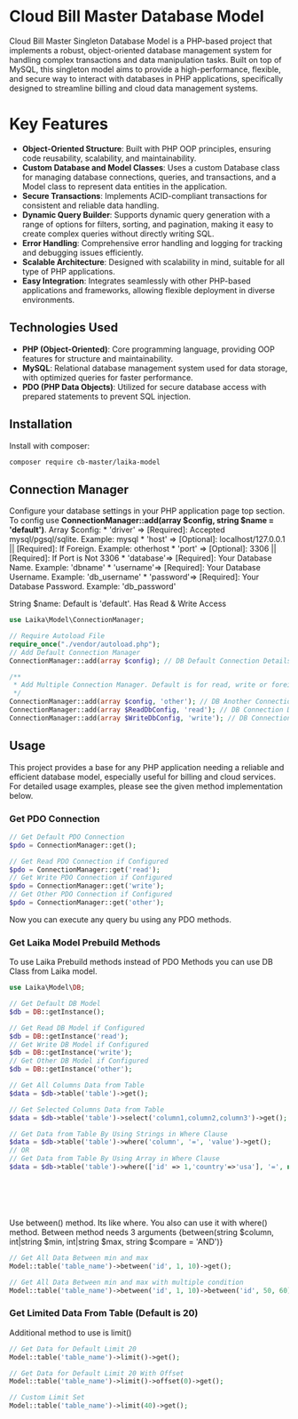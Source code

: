 # Cloud Bill Master Database Model
Cloud Bill Master Singleton Database Model is a PHP-based project that implements a robust, object-oriented database management system for handling complex transactions and data manipulation tasks. Built on top of MySQL, this singleton model aims to provide a high-performance, flexible, and secure way to interact with databases in PHP applications, specifically designed to streamline billing and cloud data management systems.

# Key Features
* <b>Object-Oriented Structure</b>: Built with PHP OOP principles, ensuring code reusability, scalability, and maintainability.</br>
* <b>Custom Database and Model Classes</b>: Uses a custom Database class for managing database connections, queries, and transactions, and a Model class to represent data entities in the application.</br>
* <b>Secure Transactions</b>: Implements ACID-compliant transactions for consistent and reliable data handling.</br>
* <b>Dynamic Query Builder</b>: Supports dynamic query generation with a range of options for filters, sorting, and pagination, making it easy to create complex queries without directly writing SQL.</br>
* <b>Error Handling</b>: Comprehensive error handling and logging for tracking and debugging issues efficiently.</br>
* <b>Scalable Architecture</b>: Designed with scalability in mind, suitable for all type of PHP applications.</br>
* <b>Easy Integration</b>: Integrates seamlessly with other PHP-based applications and frameworks, allowing flexible deployment in diverse environments.</br>

## Technologies Used
* <b>PHP (Object-Oriented)</b>: Core programming language, providing OOP features for structure and maintainability.</br>
* <b>MySQL</b>: Relational database management system used for data storage, with optimized queries for faster performance.</br>
* <b>PDO (PHP Data Objects)</b>: Utilized for secure database access with prepared statements to prevent SQL injection.</br>

## Installation
Install with composer:
```bash
composer require cb-master/laika-model
```
##  Connection Manager
Configure your database settings in your PHP application page top section.
To config use <b>ConnectionManager::add(array $config, string $name = 'default')</b>.
Array $config:
    * 'driver'  => [Required]: Accepted mysql/pgsql/sqlite. Example: mysql
    * 'host'    => [Optional]: localhost/127.0.0.1 || [Required]: If Foreign. Example: otherhost
    * 'port'    => [Optional]: 3306 || [Required]: If Port is Not 3306
    * 'database'=> [Required]: Your Database Name. Example: 'dbname'
    * 'username'=> [Required]: Your Database Username. Example: 'db_username'
    * 'password'=> [Required]: Your Database Password. Example: 'db_password'

String $name: Default is 'default'. Has Read & Write Access

```php
use Laika\Model\ConnectionManager;

// Require Autoload File
require_once("./vendor/autoload.php");
// Add Default Connection Manager
ConnectionManager::add(array $config); // DB Default Connection Details for Read & Write both

/**
 * Add Multiple Connection Manager. Default is for read, write or foreign
 */
ConnectionManager::add(array $config, 'other'); // DB Another Connection for Read & Write. Local or Foreign
ConnectionManager::add(array $ReadDbConfig, 'read'); // DB Connection Details for Read
ConnectionManager::add(array $WriteDbConfig, 'write'); // DB Connection Details for Write
```
## Usage
This project provides a base for any PHP application needing a reliable and efficient database model, especially useful for billing and cloud services. For detailed usage examples, please see the given method implementation below.

### Get PDO Connection
```php
// Get Default PDO Connection
$pdo = ConnectionManager::get();

// Get Read PDO Connection if Configured
$pdo = ConnectionManager::get('read');
// Get Write PDO Connection if Configured
$pdo = ConnectionManager::get('write');
// Get Other PDO Connection if Configured
$pdo = ConnectionManager::get('other');
```
Now you can execute any query bu using any PDO methods.
### Get Laika Model Prebuild Methods
To use Laika Prebuild methods instead of PDO Methods you can use DB Class from Laika model.

```php
use Laika\Model\DB;

// Get Default DB Model
$db = DB::getInstance();

// Get Read DB Model if Configured
$db = DB::getInstance('read');
// Get Write DB Model if Configured
$db = DB::getInstance('write');
// Get Other DB Model if Configured
$db = DB::getInstance('other');

// Get All Columns Data from Table
$data = $db->table('table')->get();

// Get Selected Columns Data from Table
$data = $db->table('table')->select('column1,column2,column3')->get();

// Get Data from Table By Using Strings in Where Clause
$data = $db->table('table')->where('column', '=', 'value')->get();
// OR
// Get Data from Table By Using Array in Where Clause
$data = $db->table('table')->where(['id' => 1,'country'=>'usa'], '=', null, 'AND')->get();







```
Use between() method. Its like where. You also can use it with where() method. Between method needs 3 arguments {between(string $column, int|string $min, int|string $max, string $compare = 'AND')}
```php
// Get All Data Between min and max
Model::table('table_name')->between('id', 1, 10)->get();

// Get All Data Between min and max with multiple condition
Model::table('table_name')->between('id', 1, 10)->between('id', 50, 60)->get();

```

### Get Limited Data From Table (Default is 20)
Additional method to use is limit()
```php
// Get Data for Default Limit 20
Model::table('table_name')->limit()->get();

// Get Data for Default Limit 20 With Offset
Model::table('table_name')->limit()->offset(0)->get();

// Custom Limit Set
Model::table('table_name')->limit(40)->get();
```

